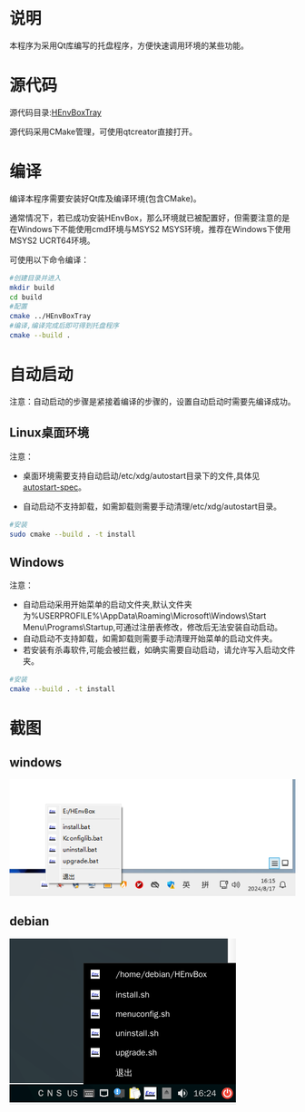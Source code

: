 # 说明

本程序为采用Qt库编写的托盘程序，方便快速调用环境的某些功能。

# 源代码

源代码目录:[HEnvBoxTray](HEnvBoxTray)

源代码采用CMake管理，可使用qtcreator直接打开。

# 编译

编译本程序需要安装好Qt库及编译环境(包含CMake)。

通常情况下，若已成功安装HEnvBox，那么环境就已被配置好，但需要注意的是在Windows下不能使用cmd环境与MSYS2 MSYS环境，推荐在Windows下使用MSYS2 UCRT64环境。

可使用以下命令编译：

```bash
#创建目录并进入
mkdir build
cd build
#配置
cmake ../HEnvBoxTray
#编译,编译完成后即可得到托盘程序
cmake --build .
```

# 自动启动

注意：自动启动的步骤是紧接着编译的步骤的，设置自动启动时需要先编译成功。

## Linux桌面环境

注意：

- 桌面环境需要支持自动启动/etc/xdg/autostart目录下的文件,具体见[autostart-spec](https://specifications.freedesktop.org/autostart-spec/0.5/)。

- 自动启动不支持卸载，如需卸载则需要手动清理/etc/xdg/autostart目录。

```bash
#安装
sudo cmake --build . -t install
```

## Windows

注意：

- 自动启动采用开始菜单的启动文件夹,默认文件夹为%USERPROFILE%\AppData\Roaming\Microsoft\Windows\Start Menu\Programs\Startup,可通过注册表修改，修改后无法安装自动启动。
- 自动启动不支持卸载，如需卸载则需要手动清理开始菜单的启动文件夹。
- 若安装有杀毒软件,可能会被拦截，如确实需要自动启动，请允许写入启动文件夹。

```bash
#安装
cmake --build . -t install
```

# 截图

## windows

![HEnvBoxTray_Windows](image/HEnvBoxTray_Windows.png)

## debian

![HEnvBoxTray_Windows](image/HEnvBoxTray_debian.png)

